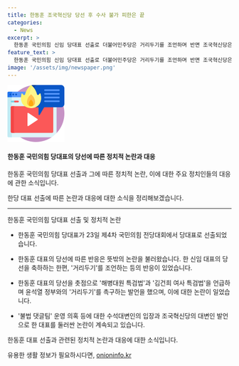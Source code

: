```yaml
---
title: 한동훈 조국혁신당 당선 후 수사 불가 피한은 끝
categories:
  - News
excerpt: >
  한동훈 국민의힘 신임 당대표 선출로 더불어민주당은 거리두기를 조언하며 반면 조국혁신당은 특검법 발의와 수사를 촉구하고 경고했다. 또한, 의혹에 대한 해명과 국민에 대한 복종을 바란다는 발언도 올렸다. 한동훈은 불법 댓글팀 운영 의혹과 관련해 법적 대응을 했으며, 조국혁신당은 특검법을 새로 발의하여 대표를 견제했다.
feature_text: >
  한동훈 국민의힘 신임 당대표 선출로 더불어민주당은 거리두기를 조언하며 반면 조국혁신당은 특검법 발의와 수사를 촉구하고 경고했다. 또한, 의혹에 대한 해명과 국민에 대한 복종을 바란다는 발언도 올렸다. 한동훈은 불법 댓글팀 운영 의혹과 관련해 법적 대응을 했으며, 조국혁신당은 특검법을 새로 발의하여 대표를 견제했다.
image: '/assets/img/newspaper.png'
---
```


<p><img src="/assets/img/news.png" alt="rentncar 속보" /></p>

<h4>한동훈 국민의힘 당대표의 당선에 따른 정치적 논란과 대응</h4>

<p>한동훈 국민의힘 당대표 선출과 그에 따른 정치적 논란, 이에 대한 주요 정치인들의 대응에 관한 소식입니다.</p>

<p>한당 대표 선출에 따른 논란과 대응에 대한 소식을 정리해보겠습니다.</p>

<hr />

<p>한동훈 국민의힘 당대표 선출 및 정치적 논란</p>

<ul>
<li><p>한동훈 국민의힘 당대표가 23일 제4차 국민의힘 전당대회에서 당대표로 선출되었습니다.</p></li>
<li><p>한동훈 대표의 당선에 따른 반응은 뜻밖의 논란을 불러왔습니다. 한 신임 대표의 당선을 축하하는 한편, '거리두기'를 조언하는 등의 반응이 있었습니다.</p></li>
<li><p>한동훈 대표의 당선을 촛점으로 '해병대원 특검법'과 '김건희 여사 특검법'을 언급하며 윤석열 정부와의 '거리두기'를 촉구하는 발언을 했으며, 이에 대한 논란이 일었습니다.</p></li>
<li><p>'불법 댓글팀' 운영 의혹 등에 대한 수석대변인의 입장과 조국혁신당의 대변인 발언으로 한 대표를 둘러싼 논란이 계속되고 있습니다.</p></li>
</ul>

<p>한동훈 대표 선출과 관련된 정치적 논란과 대응에 대한 소식입니다.</p>
유용한 생활 정보가 필요하시다면, <a href="https://onioninfo.kr" rel="dofollow">onioninfo.kr</a>


